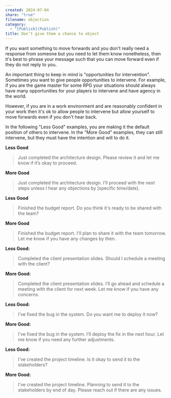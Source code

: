 ```yaml
---
created: 2024-07-04
share: "true"
filename: objection
category:
  - "[Publish](Publish)"
title: Don’t give them a chance to object
---
```

If you want something to move forwards and you don't really need a response from someone but you need to let them know nonetheless, then it's best to phrase your message such that you can move forward even if they do not reply to you.

An important thing to keep in mind is "opportunities for intervention". Sometimes you want to give people opportunities to intervene. For example, if you are the game master for some RPG your situations should always have many opportunities for your players to intervene and have agency in the world.

However, if you are in a work environment and are reasonably confident in your work then it's ok to allow people to intervene but allow yourself to move forwards even if you don't hear back.

In the following "Less Good" examples, you are making it the default position of others to intervene. In the "More Good" examples, they can still intervene, but they must have the intention and will to do it.

**Less Good**
> Just completed the architecture design. Please review it and let me know if it’s okay to proceed.

**More Good**
> Just completed the architecture design. I’ll proceed with the next steps unless I hear any objections by [specific time/date].

**Less Good**
> Finished the budget report. Do you think it's ready to be shared with the team?

**More Good**
> Finished the budget report. I'll plan to share it with the team tomorrow. Let me know if you have any changes by then.

**Less Good:**

> Completed the client presentation slides. Should I schedule a meeting with the client?

**More Good:**

> Completed the client presentation slides. I’ll go ahead and schedule a meeting with the client for next week. Let me know if you have any concerns.

**Less Good:**

> I’ve fixed the bug in the system. Do you want me to deploy it now?

**More Good:**

> I’ve fixed the bug in the system. I’ll deploy the fix in the next hour. Let me know if you need any further adjustments.

**Less Good:**

> I’ve created the project timeline. Is it okay to send it to the stakeholders?

**More Good:**

> I’ve created the project timeline. Planning to send it to the stakeholders by end of day. Please reach out if there are any issues.